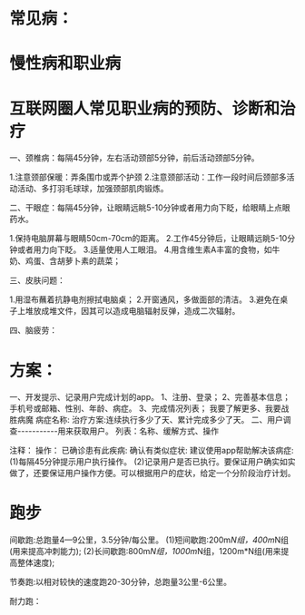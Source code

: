 # 常见病：

# 慢性病和职业病
# 互联网圈人常见职业病的预防、诊断和治疗

一、颈椎病：每隔45分钟，左右活动颈部5分钟，前后活动颈部5分钟。

1.注意颈部保暖：弄条围巾或弄个护颈
2.注意颈部活动：工作一段时间后颈部多活动活动、多打羽毛球球，加强颈部肌肉锻炼。

二、干眼症：每隔45分钟，让眼睛远眺5-10分钟或者用力向下眨，给眼睛上点眼药水。

1.保持电脑屏幕与眼睛50cm-70cm的距离。
2.工作45分钟后，让眼睛远眺5-10分钟或者用力向下眨。
3.适量使用人工眼泪。
4.用含维生素A丰富的食物，如牛奶、鸡蛋、含胡萝卜素的蔬菜；

三、皮肤问题：

1.用湿布蘸着抗静电剂擦拭电脑桌；
2.开窗通风，多做面部的清洁。
3.避免在桌子上堆放成堆文件，因其可以造成电脑辐射反弹，造成二次辐射。

四、脑疲劳：


# 方案：
一、开发提示、记录用户完成计划的app。
1、注册、登录；
2、完善基本信息；手机号或邮箱、性别、年龄、病症。
3、完成情况列表；
  我要了解更多、我要战胜病魔
  病症名称:
    治疗方案:连续执行多少了天、累计完成多少了天。
二、用户调查-----------用来获取用户。
列表：名称、缓解方式、操作

注释：
  操作：
    已确诊患有此疾病:
    确认有类似症状:
  建议使用app帮助解决该病症:
  (1)每隔45分钟提示用户执行操作。
  (2)记录用户是否已执行。要保证用户确实如实做了，还要保证用户操作方便。可以根据用户的症状，给定一个分阶段治疗计划。

# 跑步

间歇跑:总跑量4—9公里，3.5分钟/每公里。
 (1)短间歇跑:200m*N组，400m*N组(用来提高冲刺能力);
 (2)长间歇跑:800m*N组，1000m*N组，1200m*N组(用来提高整体速度);

节奏跑:以相对较快的速度跑20-30分钟，总跑量3公里-6公里。

耐力跑：







